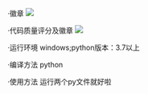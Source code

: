 ·徽章
![](https://img.shields.io/badge/language-python-green.svg)

·代码质量评分及徽章
![](https://img.shields.io/badge/code%20quality-A-brightgreen.svg)

·运行环境 windows;python版本：3.7以上

·编译方法 python

·使用方法 运行两个py文件就好啦
